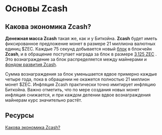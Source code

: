 # Основы Zcash

## Какова экономика Zcash?

**Денежная масса Zcash** такая же, как и у Биткойна. **Zcash** будет иметь фиксированное предложение монет в размере 21 миллиона валютных единиц $ZEC. Каждые 75 секунд добывается новый [блок](https://zcash.readthedocs.io/en/latest/rtd_pages/glossary.html#:~:text=Block,mempool%20in%20an%20unconfirmed%20state.) в блокчейн **Zcash**, и в обращение поступает награда за блок в размере [3,125 ZEC](https://z.cash/upgrade/) . Это вознаграждение за блок распределяется между майнерами и [фондом развития Zcash](https://zips.z.cash/zip-1014).

Сумма вознаграждения за блок уменьшается вдвое примерно каждые четыре года, пока в обращении не окажется полностью 21 миллион монет $ZEC. Инфляция Zcash практически точно имитирует инфляцию Биткойна. Важно отметить, что по мере создания новых монет инфляция снижается, и при каждом делении вдвое вознаграждения майнерам курс значительно растёт.

## Ресурсы

[Какова экономика Zcash?](https://z.cash/support/faq/#:~:text=Zcash's%20monetary%20base%20is%20the,3.125%20ZEC%20comes%20into%20circulation.)
